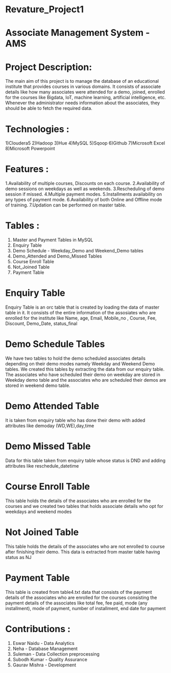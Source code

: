 # Revature_Project1
# Associate Management System - AMS 

# Project Description:

The main aim of this project is to manage the database of an educational institute that provides courses in various domains. It consists of associate details like how many associates were attended for a demo, joined, enrolled for the courses like Bigdata, IoT, machine learning, artificial intelligence, etc. Whenever the administrator needs information about the associates, they should be able to fetch the required data.


# Technologies :

1)Cloudera5
2)Hadoop
3)Hue
4)MySQL
5)Sqoop
6)Github
7)Microsoft Excel
8)Microsoft Powerpoint


# Features :

1.Availability of multiple courses, Discounts on each course.
2.Availability of demo sessions on weekdays as well as weekends.
3.Rescheduling of demo session if missed.
4.Multiple payment modes.
5.Installments availability on any types of payment mode.
6.Availability of both Online and Offline mode of training.
7.Updation can be performed on master table.

# Tables :

1) Master and Payment Tables in MySQL
2) Enquiry Table
3) Demo Schedule - Weekday_Demo and Weekend_Demo tables
4) Demo_Attended and Demo_Missed Tables
5) Course Enroll Table
6) Not_Joined Table 
7) Payment Table

# Enquiry Table
Enquiry Table is an orc table that is created by loading the data of master table in it. It consists of the entire information of the assosiates who are enrolled for the institute like Name, age, Email, Mobile_no , Course, Fee, Discount, Demo_Date, status_final 

# Demo Schedule Tables
We have two tables to hold the demo scheduled associates details depending on their demo modes namely Weekday and Weekend Demo tables. We created this tables by extracting the data from our enquiry table. The associates who have scheduled their demo on weekday are stored in Weekday demo table and the associates who are scheduled their demos are stored in weekend demo table.

# Demo Attended Table
It is taken from enquiry table who has done their demo with added attributes like demoday (WD,WE),day,time

# Demo Missed Table
Data for this table taken from enquiry table whose status is DND and adding attributes like reschedule_datetime

# Course Enroll Table
This table holds the details of the associates who are enrolled for the courses and we created two tables that holds associate details who opt for weekdays and weekend modes

# Not Joined Table
This table holds the details of the associates who are not enrolled to course after finishing their demo. This data is extracted from master table having status as NJ

# Payment Table
This table is created from table4.txt data that consists of the payment details of the associates who are enrolled for the courses consisting the payment details of the associates like total fee, fee paid, mode (any installment), mode of payment, number of installment, end date for payment

# Contributions :

1. Eswar Naidu - Data Analytics
2. Neha - Database Management
3. Suleman - Data Collection preprocessing
4. Subodh Kumar - Quality Assurance
5. Gaurav Mishra - Development
